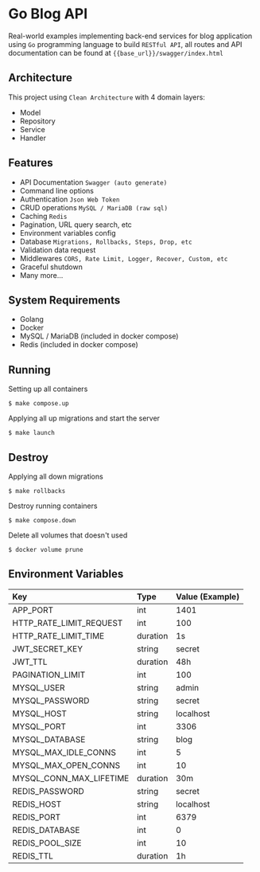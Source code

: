 # Go Blog API

Real-world examples implementing back-end services for blog application using `Go` programming language to build `RESTful API`, all routes and API documentation can be found at `{{base_url}}/swagger/index.html`

## Architecture

This project using `Clean Architecture` with 4 domain layers:

- Model
- Repository
- Service
- Handler

## Features

- API Documentation `Swagger (auto generate)`
- Command line options
- Authentication `Json Web Token`
- CRUD operations `MySQL / MariaDB (raw sql)`
- Caching `Redis`
- Pagination, URL query search, etc
- Environment variables config
- Database `Migrations, Rollbacks, Steps, Drop, etc`
- Validation data request
- Middlewares `CORS, Rate Limit, Logger, Recover, Custom, etc`
- Graceful shutdown
- Many more...

## System Requirements

- Golang
- Docker
- MySQL / MariaDB (included in docker compose)
- Redis (included in docker compose)

## Running

Setting up all containers

```console
$ make compose.up
```

Applying all up migrations and start the server

```console
$ make launch
```

## Destroy

Applying all down migrations

```console
$ make rollbacks
```

Destroy running containers

```console
$ make compose.down
```

Delete all volumes that doesn't used

```console
$ docker volume prune
```

## Environment Variables

| **Key**                 | **Type** | **Value (Example)** |
| :---------------------- | :------- | :------------------ |
| APP_PORT                | int      | 1401                |
| HTTP_RATE_LIMIT_REQUEST | int      | 100                 |
| HTTP_RATE_LIMIT_TIME    | duration | 1s                  |
| JWT_SECRET_KEY          | string   | secret              |
| JWT_TTL                 | duration | 48h                 |
| PAGINATION_LIMIT        | int      | 100                 |
| MYSQL_USER              | string   | admin               |
| MYSQL_PASSWORD          | string   | secret              |
| MYSQL_HOST              | string   | localhost           |
| MYSQL_PORT              | int      | 3306                |
| MYSQL_DATABASE          | string   | blog                |
| MYSQL_MAX_IDLE_CONNS    | int      | 5                   |
| MYSQL_MAX_OPEN_CONNS    | int      | 10                  |
| MYSQL_CONN_MAX_LIFETIME | duration | 30m                 |
| REDIS_PASSWORD          | string   | secret              |
| REDIS_HOST              | string   | localhost           |
| REDIS_PORT              | int      | 6379                |
| REDIS_DATABASE          | int      | 0                   |
| REDIS_POOL_SIZE         | int      | 10                  |
| REDIS_TTL               | duration | 1h                  |
